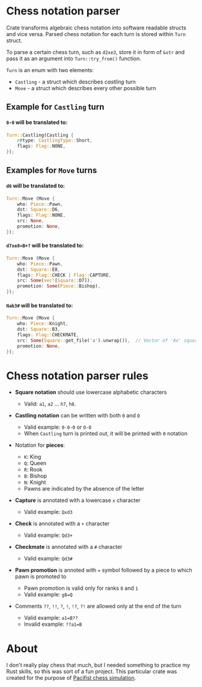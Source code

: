 # Chess notation parser
Crate transforms algebraic chess notation into software readable structs and
vice versa. Parsed chess notation for each turn is stored within `Turn`
struct.

To parse a certain chess turn, such as `d2xe3`, store it in form of `&str` and
pass it as an argument into `Turn::try_from()` function.

`Turn` is an enum with two elements:
- `Castling` - a struct which describes *castling* turn
- `Move` - a struct which describes every other possible turn

## Example for `Castling` turn
#### `0-0` will be translated to:
```rust
Turn::Castling(Castling {
    r#type: CastlingType::Short,
    flags: Flag::NONE,
});
```

## Examples for `Move` turns
#### `d6` will be translated to:
```rust
Turn::Move (Move {
    who: Piece::Pawn,
    dst: Square::D6,
    flags: Flag::NONE,
    src: None,
    promotion: None,
});
```

#### `d7xe8=B+?` will be translated to:
```rust
Turn::Move (Move {
    who: Piece::Pawn,
    dst: Square::E8,
    flags: Flag::CHECK | Flag::CAPTURE,
    src: Some(vec![Square::D7]),
    promotion: Some(Piece::Bishop),
});
```

#### `Nab3#` will be translated to:
```rust
Turn::Move (Move {
    who: Piece::Knight,
    dst: Square::B3,
    flags: Flag::CHECKMATE,
    src: Some(Square::get_file('a').unwrap()),  // Vector of 'Ax' squares
    promotion: None,
});
```

# Chess notation parser rules
- **Square notation** should use lowercase alphabetic characters
  - Valid: `a1`, `a2` ... `h7`, `h8`.

- **Castling notation** can be written with both `0` and `O`
  - Valid example: `0-0-0` or `O-O`
  - When `Castling` turn is printed out, it will be printed with `0`
  notation

- Notation for **pieces**:
  - `K`: King
  - `Q`: Queen
  - `R`: Rook
  - `B`: Bishop
  - `N`: Knight
  - Pawns are indicated by the absence of the letter

- **Capture** is annotated with a lowercase `x` character
  - Valid example: `Qxd3`

- **Check** is annotated with a `+` character
  - Valid example: `Qd3+`

- **Checkmate** is annotated with a `#` character
  - Valid example: `Qd3#`

- **Pawn promotion** is annoted with `=` symbol followed by a piece to which
  pawn is promoted to
  - Pawn promotion is valid only for ranks `8` and `1`
  - Valid example: `g8=Q`

- Comments `??`, `!!`, `?`, `!`, `!?`, `?!` are allowed only at the end of
the turn
  - Valid example: `a1=B??`
  - Invalid example: `??a1=B`

# About
I don't really play chess that much, but I needed something to practice my Rust
skills, so this was sort of a fun project.
This particular crate was created for the purpose of [Pacifist chess
simulation](https://github.com/Rqnsom/pacifist-chess-simulation).
